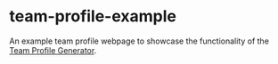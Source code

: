 # team-profile-example

An example team profile webpage to showcase the functionality of the [Team Profile Generator](https://github.com/rosiegalezia/team-profile-generator).